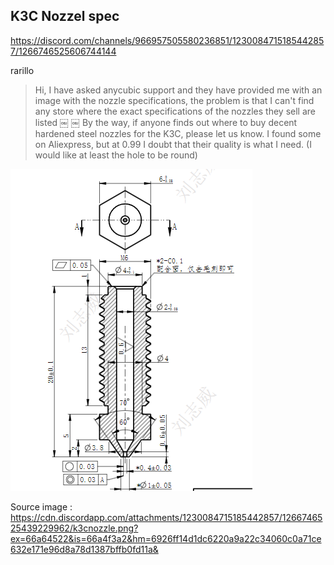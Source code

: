 
## K3C Nozzel spec


https://discord.com/channels/966957505580236851/1230084715185442857/1266746525606744144

rarillo
> Hi, I have asked anycubic support and they have provided me with an image with the nozzle specifications, the problem is that I can't find any store where the exact specifications of the nozzles they sell are listed ￼
￼
> By the way, if anyone finds out where to buy decent hardened steel nozzles for the K3C, please let us know. I found some on Aliexpress, but at 0.99 I doubt that their quality is what I need. (I would like at least the hole to be round)


![AK3C_Nozzle](https://github.com/PPAC37/Anycubic_Kobra_3_-_OS_Study/blob/main/K3C_Nozzle/k3cnozzle.png)


Source image : https://cdn.discordapp.com/attachments/1230084715185442857/1266746525439229962/k3cnozzle.png?ex=66a64522&is=66a4f3a2&hm=6926ff14d1dc6220a9a22c34060c0a71ce632e171e96d8a78d1387bffb0fd11a&


